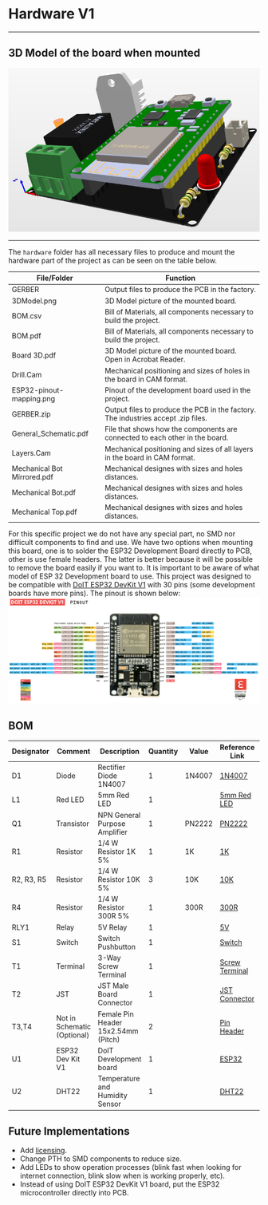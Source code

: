 # Hardware V1
______________

## 3D Model of the board when mounted

![3D Model](3DModel.png)

______________

The `hardware` folder has all necessary files to produce and mount the hardware part of the project as can be seen on the table below.

|File/Folder                |Function                                                                         |
|---------------------------|---------------------------------------------------------------------------------|
|GERBER                     |Output files to produce the PCB in the factory.                                  |
|3DModel.png                |3D Model picture of the mounted board.                                           |
|BOM.csv                    |Bill of Materials, all components necessary to build the project.                |
|BOM.pdf                    |Bill of Materials, all components necessary to build the project.                |
|Board 3D.pdf               |3D Model picture of the mounted board. Open in Acrobat Reader.                   |
|Drill.Cam                  |Mechanical positioning and sizes of holes in the board in CAM format.            |
|ESP32-pinout-mapping.png   |Pinout of the development board used in the project.                             |
|GERBER.zip                 |Output files to produce the PCB in the factory. The industries accept .zip files.|
|General_Schematic.pdf      |File that shows how the components are connected to each other in the board.     |
|Layers.Cam                 |Mechanical positioning and sizes of all layers in the board in CAM format.       |
|Mechanical Bot Mirrored.pdf|Mechanical designes with sizes and holes distances.                              |
|Mechanical Bot.pdf         |Mechanical designes with sizes and holes distances.                              |
|Mechanical Top.pdf         |Mechanical designes with sizes and holes distances.                              |	

For this specific project we do not have any special part, no SMD nor difficult components to find and use. We have two options when mounting this board, one is to solder the ESP32 Development Board directly to PCB, other is use female headers. The latter is better because it will be possible to remove the board easily if you want to.
It is important to be aware of what model of ESP 32 Development board to use. This project was designed to be compatible with [DoIT ESP32 DevKit V1](https://docs.platformio.org/en/latest/boards/espressif32/esp32doit-devkit-v1.html) with 30 pins (some development boards have more pins). The pinout is shown below:
![DoIT ESP32 DevKit V1](ESP32-pinout-mapping.png)


## BOM

|Designator|Comment                    |Description                        |Quantity|Value |Reference Link                                                          |Datasheet|
|----------|---------------------------|-----------------------------------|--------|------|------------------------------------------------------------------------|---------|
|D1        |Diode                      |Rectifier Diode 1N4007             |1       |1N4007|[1N4007](https://lcsc.com/product-detail/Others_GW-1N4007_C331633.html) |[1N4007](Datasheet/1N4007.pdf)|
|L1        |Red LED                    |5mm Red LED                        |1       |      |[5mm Red LED](https://lcsc.com/product-detail/Others_TOGIALED-TJ-L5FYTGHRMBCSFLC4R-A5_C331027.html)|[5mm Red LED](Datasheet/RED%20LED.pdf)|
|Q1        |Transistor                 |NPN General Purpose Amplifier      |1       |PN2222|[PN2222](https://lcsc.com/product-detail/Transistors-NPN-PNP_ON-Semiconductor-ON-PN2222ATFR_C184875.html)|[PN2222](Datasheet/PN2222.pdf)|
|R1        |Resistor                   |1/4 W Resistor 1K 5%               |1       |1K    |[1K](https://lcsc.com/product-detail/Carbon-Film-Resistors_CCO-Chian-Chia-Elec-CF1-4W-1KR-5-T52_C120055.html)|[1K](Datasheet/1K%201_4W%20Resistor.pdf)|
|R2, R3, R5|Resistor                   |1/4 W Resistor 10K 5%              |3       |10K   |[10K](https://lcsc.com/product-detail/Carbon-Film-Resistors_UNI-ROYAL-Uniroyal-Elec-CFR0W4J0103A50_C61299.html)|[10K](Datasheet/10K%201_4W%20Resistor.pdf)|
|R4        |Resistor                   |1/4 W Resistor 300R 5%             |1       |300R  |[300R](https://lcsc.com/product-detail/Carbon-Film-Resistors_UNI-ROYAL-Uniroyal-Elec-CFR0W4J0301A50_C69881.html)|[300R](Datasheet/300R%201_4W%20Resistor.pdf)|
|RLY1      |Relay                      |5V Relay                           |1       |      |[5V](https://lcsc.com/product-detail/Relays_SRD-05VDC-SL-C_C35449.html)|[5V](Datasheet/5V%20Relay.pdf)|
|S1        |Switch                     |Switch Pushbutton                  |1       |      |[Switch](https://lcsc.com/product-detail/Tactile-Switches_Korean-Hroparts-Elec-K2-6639DP-V4SW-04_C89914.html)|[Switch](Datasheet/Switch%20Pushbutton.pdf)|
|T1        |Terminal                   |3-Way Screw Terminal               |1       |      |[Screw Terminal](https://lcsc.com/product-detail/Screw-terminal_DIBO-DB126V-5-0-3P_C395850.html)|[Screw Terminal](Datasheet/ScrewTerminal.pdf)|
|T2        |JST                        |JST Male Board Connector           |1       |      |[JST Connector](https://lcsc.com/product-detail/Wire-To-Board-Wire-To-Wire-Connector_JST-Sales-America_B2B-XH-2-LF-SN_JST-Sales-America-B2B-XH-2-LF-SN_C158014.html)|[JST Connector](Datasheet/JST%20Connector.pdf)|
|T3,T4     |Not in Schematic (Optional)|Female Pin Header 15x2.54mm (Pitch)|2       |      |[Pin Header](https://lcsc.com/product-detail/Pin-Header-Female-Header_Ckmtw-Shenzhen-Cankemeng-C124408_C124408.html)|[Pin Header](Datasheet/Female%20Pin%20Header.pdf)|
|U1        |ESP32 Dev Kit V1           |DoIT Development board             |1       |      |[ESP32](https://produto.mercadolivre.com.br/MLB-1027131279-esp32-placa-de-desenvolvimento-wifi-bluetooth-esp32s-_JM#position=1&type=item&tracking_id=d3910dcd-3cd6-4bf9-aae8-56e4fdf04bef)|[ESP32](https://github.com/SmartArduino/SZDOITWiKi/wiki/ESP8266---ESP32)|
|U2        |DHT22                      |Temperature and Humidity Sensor    |1       |      |[DHT22](https://produto.mercadolivre.com.br/MLB-1144947807-sensor-de-temperatura-e-umidade-dht22-_JM?quantity=1#position=1&type=item&tracking_id=b7e0d904-1f11-4423-8deb-76ee050d7dd3)|[DHT22](Datasheet/DHT22.pdf)|

## Future Implementations

+ Add [licensing](https://forum.mysensors.org/topic/3096/open-hardware-licensing).
+ Change PTH to SMD components to reduce size.
+ Add LEDs to show operation processes (blink fast when looking for internet connection, blink slow when is working properly, etc).
+ Instead of using DoIT ESP32 DevKit V1 board, put the ESP32 microcontroller directly into PCB.
